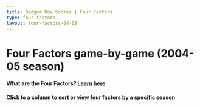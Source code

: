 ```yaml
---
title: Dadgum Box Scores | Four Factors
type: four-factors
layout: four-factors-04-05
---
```


# Four Factors game-by-game (2004-05 season)

#### What are the Four Factors? [Learn here](https://cbbstatshelp.com/four-factors/intro/)

<h4 class="jalek" >Click to a column to sort or view four factors by a specific season</h4> 
